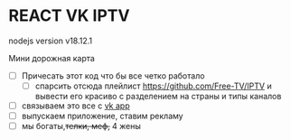 # REACT VK IPTV

nodejs version v18.12.1


Мини дорожная карта

- [ ] Причесать этот код что бы все четко работало
  - [ ] спарсить отсюда плейлист https://github.com/Free-TV/IPTV и вывести его красиво с разделением на страны и типы каналов
- [ ] связываем это все с [vk app](https://dev.vk.com/mini-apps/getting-started)
- [ ] выпускаем приложение, ставим рекламу
- [ ] мы богаты,~~телки, меф,~~ 4 жены
